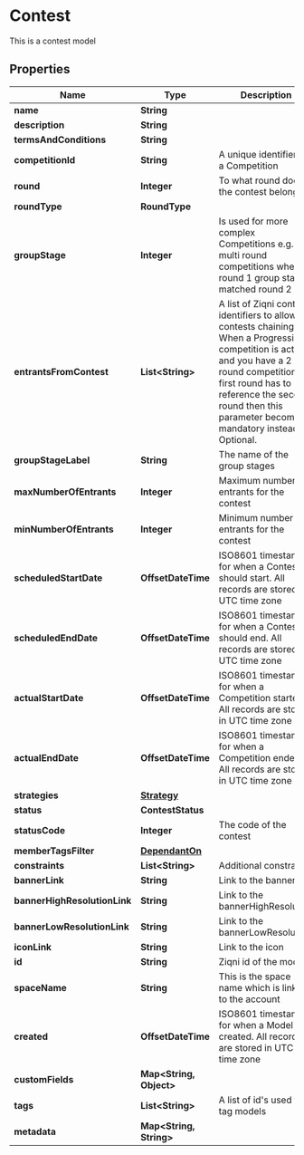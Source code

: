 

# Contest

This is a contest model

## Properties

Name | Type | Description | Notes
------------ | ------------- | ------------- | -------------
**name** | **String** |  |  [optional]
**description** | **String** |  |  [optional]
**termsAndConditions** | **String** |  |  [optional]
**competitionId** | **String** | A unique identifier of a Competition |  [optional]
**round** | **Integer** | To what round does the contest belong |  [optional]
**roundType** | **RoundType** |  |  [optional]
**groupStage** | **Integer** | Is used for more complex Competitions e.g. multi round competitions where round 1 group stage matched round 2 |  [optional]
**entrantsFromContest** | **List&lt;String&gt;** | A list of Ziqni contest identifiers to allow contests chaining. When a Progression competition is active and you have a 2 round competition the first round has to reference the second round then this parameter becomes mandatory instead of Optional. |  [optional]
**groupStageLabel** | **String** | The name of the group stages |  [optional]
**maxNumberOfEntrants** | **Integer** | Maximum number of entrants for the contest |  [optional]
**minNumberOfEntrants** | **Integer** | Minimum number of entrants for the contest |  [optional]
**scheduledStartDate** | **OffsetDateTime** | ISO8601 timestamp for when a Contest should start. All records are stored in UTC time zone |  [optional]
**scheduledEndDate** | **OffsetDateTime** | ISO8601 timestamp for when a Contest should end. All records are stored in UTC time zone |  [optional]
**actualStartDate** | **OffsetDateTime** | ISO8601 timestamp for when a Competition started. All records are stored in UTC time zone |  [optional] [readonly]
**actualEndDate** | **OffsetDateTime** | ISO8601 timestamp for when a Competition ended. All records are stored in UTC time zone |  [optional] [readonly]
**strategies** | [**Strategy**](Strategy.md) |  |  [optional]
**status** | **ContestStatus** |  |  [optional]
**statusCode** | **Integer** | The code of the contest |  [optional] [readonly]
**memberTagsFilter** | [**DependantOn**](DependantOn.md) |  |  [optional]
**constraints** | **List&lt;String&gt;** | Additional constraints |  [optional]
**bannerLink** | **String** | Link to the banner |  [optional]
**bannerHighResolutionLink** | **String** | Link to the bannerHighResolution |  [optional]
**bannerLowResolutionLink** | **String** | Link to the bannerLowResolution |  [optional]
**iconLink** | **String** | Link to the icon |  [optional]
**id** | **String** | Ziqni id of the model | 
**spaceName** | **String** | This is the space name which is linked to the account |  [optional]
**created** | **OffsetDateTime** | ISO8601 timestamp for when a Model was created. All records are stored in UTC time zone |  [optional]
**customFields** | **Map&lt;String, Object&gt;** |  |  [optional]
**tags** | **List&lt;String&gt;** | A list of id&#39;s used to tag models |  [optional]
**metadata** | **Map&lt;String, String&gt;** |  |  [optional]



